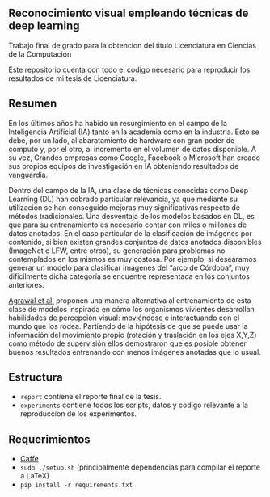 Reconocimiento visual empleando técnicas de deep learning
---------------------------------------------------------

Trabajo final de grado para la obtencion del titulo Licenciatura en Ciencias de la Computacion

Este repositorio cuenta con todo el codigo necesario para reproducir los resultados de mi tesis de Licenciatura.

Resumen
-------
 En los últimos años ha habido un resurgimiento en el campo de la Inteligencia Artificial (IA) tanto en la academia como en la industria. Esto se debe, por un lado, al abaratamiento de hardware con gran poder de cómputo y, por el otro, al incremento en el volumen de datos disponible. A su vez, Grandes empresas como Google, Facebook o Microsoft han creado sus propios equipos de investigación en IA obteniendo resultados de vanguardia.

 Dentro del campo de la IA, una clase de técnicas conocidas como Deep Learning (DL) han cobrado particular relevancia, ya que mediante su utilización se han conseguido mejoras muy significativas respecto de métodos tradicionales. Una desventaja de los modelos basados en DL, es que para su entrenamiento es necesario contar con miles o millones de datos anotados. En el caso particular de la clasificación de imágenes por contenido, si bien existen grandes conjuntos de datos anotados disponibles (ImageNet o LFW, entre otros), su generación para problemas no contemplados en los mismos es muy costosa. Por ejemplo, si deseáramos generar un modelo para clasificar imágenes del “arco de Córdoba”, muy dificilmente dicha categoría se encuentre representada en los conjuntos anteriores.

 [Agrawal et al.](https://arxiv.org/pdf/1505.01596v2.pdf)  proponen una manera alternativa al entrenamiento de esta clase de modelos inspirada en cómo los organismos vivientes desarrollan habilidades de percepción visual: moviéndose e interactuando con el mundo que los rodea. Partiendo de la hipótesis de que se puede usar la información del movimiento propio (rotación y traslación en los ejes X,Y,Z) como método de supervisión ellos demostraron que es posible obtener buenos resultados entrenando con menos imágenes anotadas que lo usual.


Estructura
----------

- `report` contiene el reporte final de la tesis.
- `experiments` contiene todos los scripts, datos y codigo relevante a la reproduccion de los experimentos.

Requerimientos
--------------

- [Caffe](http://caffe.berkeleyvision.org/)
- `sudo ./setup.sh` (principalmente dependencias para compilar el reporte a LaTeX)
- `pip install -r requirements.txt`
